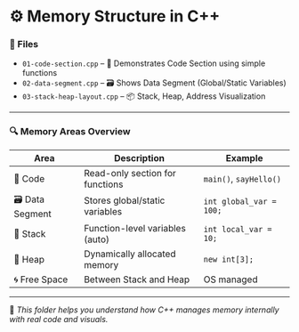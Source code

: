 # ⚙️ Memory Structure in C++

### 🔸 Files
- `01-code-section.cpp` – 🧠 Demonstrates Code Section using simple functions
- `02-data-segment.cpp` – 🗃️ Shows Data Segment (Global/Static Variables)
- `03-stack-heap-layout.cpp` – 📦 Stack, Heap, Address Visualization

---

### 🔍 Memory Areas Overview

| Area           | Description                              | Example           |
|----------------|------------------------------------------|-------------------|
| 🧠 Code        | Read-only section for functions           | `main()`, `sayHello()` |
| 🗃️ Data Segment | Stores global/static variables           | `int global_var = 100;` |
| 📌 Stack       | Function-level variables (auto)           | `int local_var = 10;` |
| 📂 Heap        | Dynamically allocated memory              | `new int[3];`     |
| 🌀 Free Space  | Between Stack and Heap                    | OS managed        |

---

📘 *This folder helps you understand how C++ manages memory internally with real code and visuals.*
